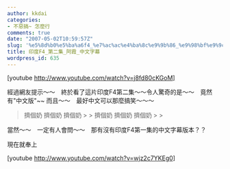 ```yaml
---
author: kkdai
categories:
- 不惡搞~ 怎麼行
comments: true
date: "2007-05-02T10:59:57Z"
slug: '%e5%8d%b0%e5%ba%a6f4_%e7%ac%ac%e4%ba%8c%e9%9b%86_%e9%98%bf%e9%9c%9e_%e4%b8%ad%e6%96%87%e5%ad%97%e5%b9%95'
title: 印度F4_第二集_阿霞_中文字幕
wordpress_id: 635
---
```


[youtube http://www.youtube.com/watch?v=j8fd80cKGoM]

經過網友提示～～　終於看了這片印度F4第二集～～令人驚奇的是～～　竟然有"中文版"~~ 而且～～　最好中文可以那麼搞笑～～～

<blockquote>擠個奶 擠個奶 擠個奶
> 
> 擠個奶 擠個奶 擠個奶
> 
> </blockquote>

當然～～　一定有人會問～～　那有沒有印度F4第一集的中文字幕版本？？

現在就奉上


[youtube http://www.youtube.com/watch?v=wjz2c7YKEg0]
